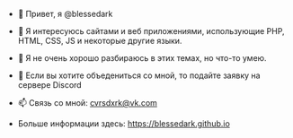 - 👋 Привет, я @blessedark
- 👀 Я интересуюсь сайтами и веб приложениями, использующие PHP, HTML, CSS, JS и некоторые другие языки.
- 🌱 Я не очень хорошо разбираюсь в этих темах, но что-то умею.
- 💞️ Если вы хотите объедениться со мной, то подайте заявку на сервере Discord
- 📫 Связь со мной: cvrsdxrk@vk.com

- Больше информации здесь: https://blessedark.github.io

<!---
blessedark/blessedark is a ✨ special ✨ repository because its `README.md` (this file) appears on your GitHub profile.
You can click the Preview link to take a look at your changes.
--->
